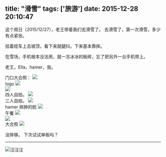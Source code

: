 title: "滑雪"
tags: ['旅游']
date: 2015-12-28 20:10:47
---
这个周日（2015/12/27），老王带着我们去滑雪了。
去滑雪了，第一次滑雪，多少有点紧张。

挂着缆车上去坡顶，看下来就腿抖。下来基本靠摔。

<!--more-->

在雪场，手机根本没法用，就一冻冰冰的板砖，忘了把另外一台手机带上。

老王，Ella，hamer，我。

门口大合照：
![](/picture/skiing/thumb_IMG_1183_1024.jpg)  
logo
![](/picture/skiing/thumb_IMG_1184_1024.jpg)  
![](/picture/skiing/thumb_IMG_1185_1024.jpg)  
四人自拍。
![](/picture/skiing/thumb_IMG_1186_1024.jpg)  
三人自拍。
![](/picture/skiing/thumb_IMG_1187_1024.jpg)  
hamer 摔肿的脸
![](/picture/skiing/thumb_IMG_1188_1024.jpg)  
午餐
![](/picture/skiing/thumb_IMG_1189_1024.jpg)  
![](/picture/skiing/thumb_IMG_1190_1024.jpg)  
大合照
![](/picture/skiing/thumb_IMG_1191_1024.jpg)  


没摔够。
下次试试单板吗？

---

![汪汪汪](/img/cat_1.gif)
